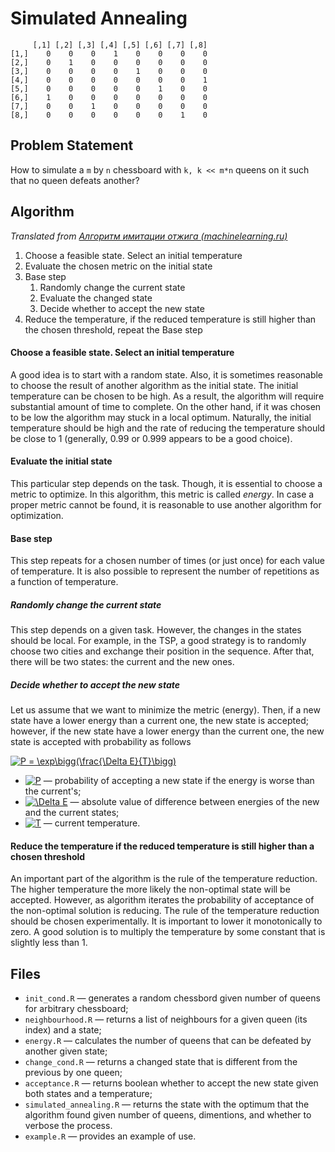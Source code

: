 # Simulated Annealing

	     [,1] [,2] [,3] [,4] [,5] [,6] [,7] [,8]
	[1,]    0    0    0    1    0    0    0    0
	[2,]    0    1    0    0    0    0    0    0
	[3,]    0    0    0    0    1    0    0    0
	[4,]    0    0    0    0    0    0    0    1
	[5,]    0    0    0    0    0    1    0    0
	[6,]    1    0    0    0    0    0    0    0
	[7,]    0    0    1    0    0    0    0    0
	[8,]    0    0    0    0    0    0    1    0

## Problem Statement
How to simulate a `m` by `n` chessboard with `k, k << m*n` queens on it such that no queen defeats another?

## Algorithm

_Translated from [Алгоритм имитации отжига (machinelearning.ru)](http://www.machinelearning.ru/wiki/index.php?title=%D0%90%D0%BB%D0%B3%D0%BE%D1%80%D0%B8%D1%82%D0%BC_%D0%B8%D0%BC%D0%B8%D1%82%D0%B0%D1%86%D0%B8%D0%B8_%D0%BE%D1%82%D0%B6%D0%B8%D0%B3%D0%B0)_

1. Choose a feasible state. Select an initial temperature
2. Evaluate the chosen metric on the initial state
3. Base step
	1. Randomly change the current state
	2. Evaluate the changed state
	3. Decide whether to accept the new state
4. Reduce the temperature, if the reduced temperature is still higher than the chosen threshold, repeat the Base step 

#### Choose a feasible state. Select an initial temperature
A good idea is to start with a random state. Also, it is sometimes reasonable to choose the result of another algorithm as the initial state. The initial temperature can be chosen to be high. As a result, the algorithm will require substantial amount of time to complete. On the other hand, if it was chosen to be low the algorithm may stuck in a local optimum. Naturally, the initial temperature should be high and the rate of reducing the temperature should be close to 1 (generally, 0.99 or 0.999 appears to be a good choice).

#### Evaluate the initial state
This particular step depends on the task. Though, it is essential to choose a metric to optimize. In this algorithm, this metric is called _energy_. In case a proper metric cannot be found, it is reasonable to use another algorithm for optimization.

#### Base step
This step repeats for a chosen number of times (or just once) for each value of temperature. It is also possible to represent the number of repetitions as a function of temperature.

##### Randomly change the current state
This step depends on a given task. However, the changes in the states should be local. For example, in the TSP, a good strategy is to randomly choose two cities and exchange their position in the sequence. After that, there will be two states: the current and the new ones.

##### Decide whether to accept the new state
Let us assume that we want to minimize the metric (energy). Then, if a new state have a lower energy than a current one, the new state is accepted; however, if the new state have a lower energy than the current one, the new state is accepted with probability as follows

<a href="https://www.codecogs.com/eqnedit.php?latex=P&space;=&space;\exp\bigg(\frac{\Delta&space;E}{T}\bigg)" target="_blank"><img src="https://latex.codecogs.com/gif.latex?P&space;=&space;\exp\bigg(\frac{\Delta&space;E}{T}\bigg)" title="P = \exp\bigg(\frac{\Delta E}{T}\bigg)" /></a> 

- <a href="https://www.codecogs.com/eqnedit.php?latex=P" target="_blank"><img src="https://latex.codecogs.com/gif.latex?P" title="P" /></a> — probability of accepting a new state if the energy is worse than the current's;
- <a href="https://www.codecogs.com/eqnedit.php?latex=\Delta&space;E" target="_blank"><img src="https://latex.codecogs.com/gif.latex?\Delta&space;E" title="\Delta E" /></a> — absolute value of difference between energies of the new and the current states;
- <a href="https://www.codecogs.com/eqnedit.php?latex=T" target="_blank"><img src="https://latex.codecogs.com/gif.latex?T" title="T" /></a> — current temperature.

#### Reduce the temperature if the reduced temperature is still higher than a chosen threshold
An important part of the algorithm is the rule of the temperature reduction. The higher temperature the more likely the non-optimal state will be accepted. However, as algorithm iterates the probability of acceptance of the non-optimal solution is reducing. The rule of the temperature reduction should be chosen experimentally. It is important to lower it monotonically to zero. A good solution is to multiply the temperature by some constant that is slightly less than 1.

## Files
- `init_cond.R` — generates a random chessbord given number of queens for arbitrary chessboard;
- `neighbourhood.R` — returns a list of neighbours for a given queen (its index) and a state;
- `energy.R` — calculates the number of queens that can be defeated by another given state;
- `change_cond.R` — returns a changed state that is different from the previous by one queen;
- `acceptance.R` — returns boolean whether to accept the new state given both states and a temperature;
- `simulated_annealing.R` — returns the state with the optimum that the algorithm found given number of queens, dimentions, and whether to verbose the process.
- `example.R` — provides an example of use.
